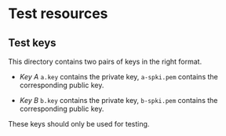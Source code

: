 # Test resources

## Test keys

This directory contains two pairs of keys in the right format.

* *Key A* `a.key` contains the private key, `a-spki.pem` contains the
  corresponding public key.

* *Key B* `b.key` contains the private key, `b-spki.pem` contains the
  corresponding public key.

These keys should only be used for testing.

